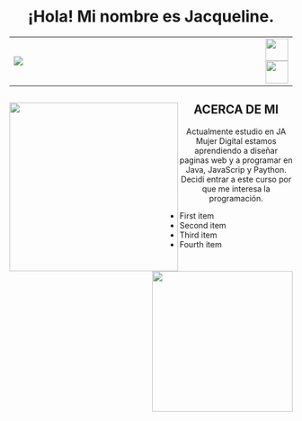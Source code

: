 <h1 align="center">¡Hola! Mi nombre es Jacqueline.</h1>
<table>
<tr>
<td width="90%" class="">
<img src="https://static.wikia.nocookie.net/factvsfiction/images/9/9d/Storm.gif/revision/latest?cb=20160527023427" />
</td>
<td width="10%">
<a href="https://www.facebook.com/Rmz.Jaqueline?locale=es_LA"><img src="https://cdn3.iconfinder.com/data/icons/picons-social/57/06-facebook-512.png" width=" 40" height="40" align="center" /></a>
<a href="https://www.instagram.com/rmz.jaqueline/"><img src="https://cdn-icons-png.flaticon.com/512/717/717392.png" width=" 40" height="40" align="center"/></a>
</td>
</tr>
</table>
<div>
<img src="https://i.pinimg.com/originals/2d/5c/31/2d5c31e0cb09c0c71fa04beb769172f0.gif"  width="300" height="" align="left"/>
<h2 align="center">ACERCA DE MI</h2>
  <p  align="center" >Actualmente estudio en JA Mujer Digital estamos aprendiendo a diseñar paginas web y a programar en Java, JavaScrip y Paython. Decidi entrar a este curso por que me interesa la programación.</p>
</div>


<div>
<ul>
<li>First item</li>
<li>Second item</li>
<li>Third item</li>
<li>Fourth item</li>
</ul>
<img src="https://64.media.tumblr.com/4f3d1a2c786e540a238111b3d39fa3a9/tumblr_o3847mGP2V1ubdqjxo1_500.gifv"  width="250" height="" align="right"/>

</div>
